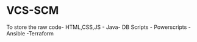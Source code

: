 # VCS-SCM
To store the raw code- HTML,CSS,JS - Java- DB Scripts - Powerscripts - Ansible -Terraform
